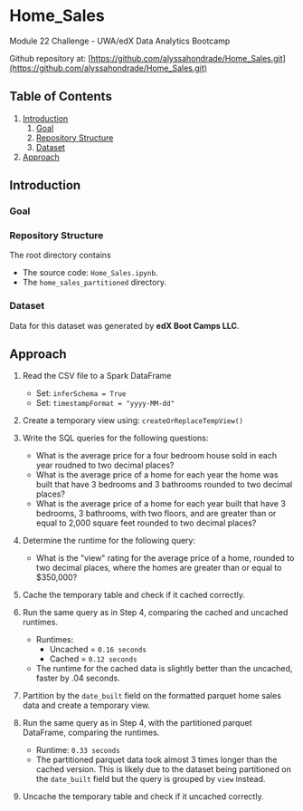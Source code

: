 # Home_Sales
Module 22 Challenge  - UWA/edX Data Analytics Bootcamp

Github repository at: [https://github.com/alyssahondrade/Home_Sales.git](https://github.com/alyssahondrade/Home_Sales.git)

## Table of Contents
1. [Introduction]()
    1. [Goal]()
    2. [Repository Structure]()
    3. [Dataset]()
2. [Approach]()


## Introduction

### Goal


### Repository Structure
The root directory contains
- The source code: `Home_Sales.ipynb`.
- The `home_sales_partitioned` directory.

### Dataset
Data for this dataset was generated by __edX Boot Camps LLC__.


## Approach
1. Read the CSV file to a Spark DataFrame
    - Set: `inferSchema = True`
    - Set: `timestampFormat = "yyyy-MM-dd"`
    
2. Create a temporary view using: `createOrReplaceTempView()`

3. Write the SQL queries for the following questions:
    - What is the average price for a four bedroom house sold in each year roudned to two decimal places?
    - What is the average price of a home for each year the home was built that have 3 bedrooms and 3 bathrooms rounded to two decimal places?
    - What is the average price of a home for each year built that have 3 bedrooms, 3 bathrooms, with two floors, and are greater than or equal to 2,000 square feet rounded to two decimal places?

4. Determine the runtime for the following query:
    - What is the "view" rating for the average price of a home, rounded to two decimal places, where the homes are greater than or equal to $350,000?

5. Cache the temporary table and check if it cached correctly.

6. Run the same query as in Step 4, comparing the cached and uncached runtimes.
    - Runtimes:
        - Uncached = `0.16 seconds`
        - Cached = `0.12 seconds`
    - The runtime for the cached data is slightly better than the uncached, faster by .04 seconds.

7. Partition by the `date_built` field on the formatted parquet home sales data and create a temporary view.

8. Run the same query as in Step 4, with the partitioned parquet DataFrame, comparing the runtimes.
    - Runtime: `0.33 seconds`
    - The partitioned parquet data took almost 3 times longer than the cached version. This is likely due to the dataset being partitioned on the `date_built` field but the query is grouped by `view` instead.

9. Uncache the temporary table and check if it uncached correctly.